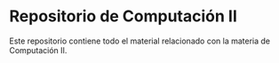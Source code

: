 # Repositorio de Computación II

Este repositorio contiene todo el material relacionado con la materia de Computación II.
